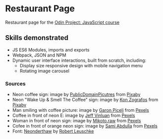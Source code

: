 # Restaurant Page

Restaurant page for the <a href="https://www.theodinproject.com/lessons/node-path-javascript-restaurant-page">Odin Project: JavaScript course</a>

## Skills demonstrated

- JS ES6 Modules, imports and exports
- Webpack, JSON and NPM
- Dynamic user interface interactions, built from scratch, including:
  - Display size responsive design with mobile navigation menu
  - Rotating image carousel

### Sources

- Neon coffee sign: image by <a href="https://pixabay.com/users/publicdomainpictures-14/?utm_source=link-attribution&utm_medium=referral&utm_campaign=image&utm_content=19290">PublicDomainPicutres</a> from <a href="https://pixabay.com//?utm_source=link-attribution&utm_medium=referral&utm_campaign=image&utm_content=19290">Pixaby</a>
- Neon "Wake Up & Smell The Coffee" sign: image by <a href="https://pixabay.com/users/8268513-8268513/?utm_source=link-attribution&utm_medium=referral&utm_campaign=image&utm_content=5957960">Kon Zografos</a> from <a href="https://pixabay.com//?utm_source=link-attribution&utm_medium=referral&utm_campaign=image&utm_content=5957960">Pixaby</a>
- Man smiling with coffee picture: image by <a href="https://www.pexels.com/@garonpiceli/">Garon Piceli</a> from <a href="https://www.pexels.com/photo/smiling-man-sitting-near-table-holding-ceramic-mug-inside-room-1235746/">Pexels</a>
- Coffee in front of neon E: image by <a href="https://www.pexels.com/@jeff-vinluan-20921030/">Jeff Vinluan</a> from <a href="https://www.pexels.com/photo/close-up-shot-of-a-cup-of-cappuccino-8574465/">Pexels</a>
- Woman in front of neon sign: image by <a href="https://www.pexels.com/@mikoto/">Mikoto.raw</a> from <a href="https://www.pexels.com/photo/young-woman-resting-in-cafe-with-neon-inscription-5763822/">Pexels</a>
- Cofee in front of orange neon sign: image by <a href="https://www.pexels.com/@onbab/">Sami Abdulla</a> from <a href="https://www.pexels.com/photo/green-ceramic-mug-on-glass-table-9845601/">Pexels</a>
- Font: <a href="https://fonts.google.com/specimen/Neonderthaw?query=neon">Neonderthaw</a> by <a href="https://fonts.google.com/?query=Robert+Leuschke">Robert Leuschke</a>